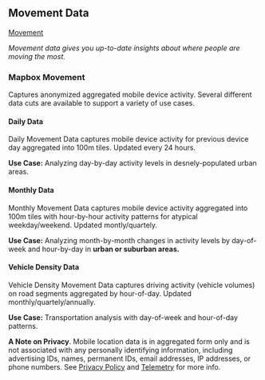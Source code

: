 ## Movement Data
[Movement](https://mapbox.github.io/movement-sample/)

*Movement data gives you up-to-date insights about where people are moving the most.*

### Mapbox Movement

Captures anonymized aggregated mobile device activity. Several different data cuts are available to support a variety of use cases.

#### Daily Data

Daily Movement Data captures mobile device activity for previous device day aggregated into 100m tiles.
Updated every 24 hours.

**Use Case:** Analyzing day-by-day activity levels in desnely-populated urban areas.

#### Monthly Data

Monthly Movement Data captures mobile device activity aggregated into 100m tiles with hour-by-hour activity patterns for atypical weekday/weekend.
Updated montly/quartely.

**Use Case:** Analyzing month-by-month changes in activity levels by day-of-week and hour-by-day in **urban or suburban areas.**

#### Vehicle Density Data

Vehicle Density Movement Data captures driving activity (vehicle volumes) on road segments aggregated by hour-of-day.
Updated monthly/quartely/annually.

**Use Case:** Transportation analysis with day-of-week and hour-of-day patterns.

**A Note on Privacy**. Mobile location data is in aggregated form only and is not associated with any personally identifying information, including advertising IDs, names, permanent IDs, email addresses, IP addresses, or phone numbers. See [Privacy Policy](https://www.mapbox.com/legal/privacy/) and [Telemetry](https://www.mapbox.com/telemetry/#telemetry) for more info.
